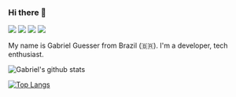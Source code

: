 ### Hi there 👋

<p><img src="http://views.whatilearened.today/views/github/gdguesser/views.svg"/> 
<a href="https://github.com/gdguesser/"><img src="https://img.shields.io/github/followers/gdguesser?color=%234CC61E&label=GitHub%20Followers%20%3A"/></a>
<img src="https://img.shields.io/badge/Back End-Java-f55247"/>
<a href="https://github.com/gdguesser?tab=repositories"><img src="https://badges.frapsoft.com/os/v2/open-source.svg?v=103"/></a></p>


My name is Gabriel Guesser from Brazil (🇧🇷). I'm a developer, tech enthusiast. 


![Gabriel's github stats](https://github-readme-stats.vercel.app/api?username=gdguesser&show_icons=true&theme=merko)

[![Top Langs](https://github-readme-stats.vercel.app/api/top-langs/?username=gdguesser&hide=PlpgSQL,jupyter%20notebook,html)](https://github.com/anuraghazra/github-readme-stats)
